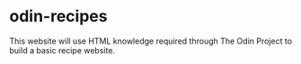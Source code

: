 # odin-recipes
This website will use HTML knowledge required through The Odin Project to build a basic recipe website.